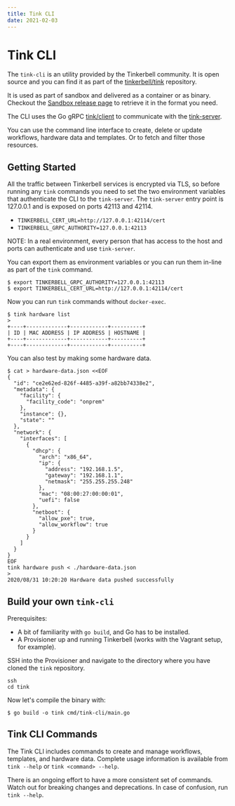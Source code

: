 ```yaml
---
title: Tink CLI
date: 2021-02-03
---
```


# Tink CLI

The `tink-cli` is an utility provided by the Tinkerbell community.
It is open source and you can find it as part of the [tinkerbell/tink] repository.

It is used as part of sandbox and delivered as a container or as binary.
Checkout the [Sandbox release page] to retrieve it in the format you need.

The CLI uses the Go gRPC [tink/client] to communicate with the [tink-server].

You can use the command line interface to create, delete or update workflows, hardware data and templates.
Or to fetch and filter those resources.

## Getting Started

All the traffic between Tinkerbell services is encrypted via TLS, so before running any `tink` commands you need to set the two environment variables that authenticate the CLI to the `tink-server`.
The `tink-server` entry point is 127.0.0.1 and is exposed on ports 42113 and 42114.

- `TINKERBELL_CERT_URL=http://127.0.0.1:42114/cert`
- `TINKERBELL_GRPC_AUTHORITY=127.0.0.1:42113`

NOTE: In a real environment, every person that has access to the host and ports can authenticate and use `tink-server`.

You can export them as environment variables or you can run them in-line as part of the `tink` command.

```
$ export TINKERBELL_GRPC_AUTHORITY=127.0.0.1:42113
$ export TINKERBELL_CERT_URL=http://127.0.0.1:42114/cert
```

Now you can run `tink` commands without `docker-exec`.

```
$ tink hardware list
>
+----+-------------+------------+----------+
| ID | MAC ADDRESS | IP ADDRESS | HOSTNAME |
+----+-------------+------------+----------+
+----+-------------+------------+----------+
```

You can also test by making some hardware data.

```
$ cat > hardware-data.json <<EOF
{
  "id": "ce2e62ed-826f-4485-a39f-a82bb74338e2",
  "metadata": {
    "facility": {
      "facility_code": "onprem"
    },
    "instance": {},
    "state": ""
  },
  "network": {
    "interfaces": [
      {
        "dhcp": {
          "arch": "x86_64",
          "ip": {
            "address": "192.168.1.5",
            "gateway": "192.168.1.1",
            "netmask": "255.255.255.248"
          },
          "mac": "08:00:27:00:00:01",
          "uefi": false
        },
        "netboot": {
          "allow_pxe": true,
          "allow_workflow": true
        }
      }
    ]
  }
}
EOF
tink hardware push < ./hardware-data.json
>
2020/08/31 10:20:20 Hardware data pushed successfully
```

## Build your own `tink-cli`

Prerequisites:

- A bit of familiarity with `go build`, and Go has to be installed.
- A Provisioner up and running Tinkerbell (works with the Vagrant setup, for example).

SSH into the Provisioner and navigate to the directory where you have cloned the `tink` repository.

```
ssh
cd tink
```

Now let's compile the binary with:

```
$ go build -o tink cmd/tink-cli/main.go
```

## Tink CLI Commands

The Tink CLI includes commands to create and manage workflows, templates, and hardware data.
Complete usage information is available from `tink --help` or `tink <command> --help`.

There is an ongoing effort to have a more consistent set of commands.
Watch out for breaking changes and deprecations.
In case of confusion, run `tink --help`.

[sandbox release page]: https://github.com/tinkerbell/sandbox/releases
[tink/client]: https://github.com/tinkerbell/tink/tree/main/client
[tinkerbell/tink]: https://github.com/tinkerbell/tink
[tink-server]: /services/tink-server
